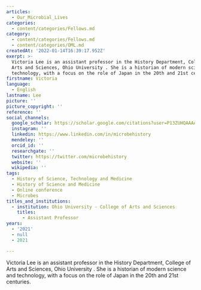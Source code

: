 ```yaml
---
articles:
  - Our_Microbial_Lives
categories:
  - content/categories/Fellows.md
category:
  - content/categories/Fellows.md
  - content/categories/OML.md
createdAt: '2022-01-14T16:39:17.952Z'
exerpt: >-
  Victoria Lee is an assistant professor in the History Department, College of
  Arts and Sciences, Ohio University . She is a historian of modern science and
  technology, with a focus on the role of Japan in the 20th and 21st centuries.
firstname: Victoria
language:
  - English
lastname: Lee
picture: ''
picture_copyright: ''
reference: ''
social_channels:
  google_scholar: https://scholar.google.com/citations?user=P13ZUHQAAAAJ&hl=en
  instagram: ''
  linkedin: https://www.linkedin.com/in/microbehistory
  mendeley: ''
  orcid_id: ''
  researchgate: ''
  twitter: https://twitter.com/microbehistory
  website: ''
  wikipedia: ''
tags:
  - History of Science, Technology and Medicine
  - History of Science and Medicine
  - Online conference
  - Microbes
titles_and_institutions:
  - institution: Ohio University - College of Arts and Sciences
    titles:
      - Assistant Professor
years:
  - '2021'
  - null
  - 2021

---
```

Victoria Lee is an assistant professor in the History Department, College of Arts and Sciences, Ohio University . She is a historian of modern science and technology, with a focus on the role of Japan in the 20th and 21st centuries.
